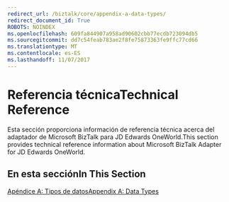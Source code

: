 ```yaml
---
redirect_url: /biztalk/core/appendix-a-data-types/
redirect_document_id: True
ROBOTS: NOINDEX
ms.openlocfilehash: 609fa844907a958ad90602cbb77ecdb723094db5
ms.sourcegitcommit: dd7c54feab783ae2f8fe75873363fe9ffc77cd66
ms.translationtype: MT
ms.contentlocale: es-ES
ms.lasthandoff: 11/07/2017
---
```

# <a name="technical-reference"></a><span data-ttu-id="daa06-101">Referencia técnica</span><span class="sxs-lookup"><span data-stu-id="daa06-101">Technical Reference</span></span>
<span data-ttu-id="daa06-102">Esta sección proporciona información de referencia técnica acerca del adaptador de Microsoft BizTalk para JD Edwards OneWorld.</span><span class="sxs-lookup"><span data-stu-id="daa06-102">This section provides technical reference information about Microsoft BizTalk Adapter for JD Edwards OneWorld.</span></span>  
  
## <a name="in-this-section"></a><span data-ttu-id="daa06-103">En esta sección</span><span class="sxs-lookup"><span data-stu-id="daa06-103">In This Section</span></span>  
 [<span data-ttu-id="daa06-104">Apéndice A: Tipos de datos</span><span class="sxs-lookup"><span data-stu-id="daa06-104">Appendix A: Data Types</span></span>](../core/appendix-a-data-types.md)